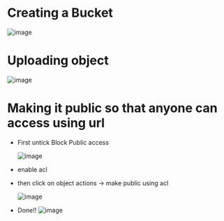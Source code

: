 # Creating a Bucket 

![image](https://user-images.githubusercontent.com/85761276/199784030-2409f93c-5e02-497b-bf79-97e9c712e648.png)

# Uploading object

![image](https://user-images.githubusercontent.com/85761276/199784218-5f7d125e-d5cc-4064-a7fc-bebe3575b34f.png)

# Making it public so that anyone can access using url
- First untick Block Public access
   
   ![image](https://user-images.githubusercontent.com/85761276/199784584-2fc065e1-09d7-4385-a981-f9398a8a9aea.png)


- enable acl
- then click on object actions -> make public using acl

    ![image](https://user-images.githubusercontent.com/85761276/199785250-0e549e6f-25a6-45ba-8cef-917ecc139ebb.png)


- Done!!
    ![image](https://user-images.githubusercontent.com/85761276/199785419-45f3c392-78f1-4227-822f-94af0c0614e9.png)
